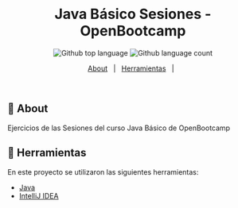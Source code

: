 <div align="center" id="top"> 

  &#xa0;
  <!-- <a href="https://openbootcampsesiones.netlify.app">Demo</a> -->
</div>

<h1 align="center">Java Básico Sesiones - OpenBootcamp</h1>

<p align="center">
  <img alt="Github top language" src="https://img.shields.io/github/languages/top/JaccN7/cursojavabasico?color=8D2EE7">
  <img alt="Github language count" src="https://img.shields.io/github/languages/count/JaccN7/cursojavabasico?color=8D2EE7">
</p>

<!-- Status -->

<!-- <h4 align="center"> 
	🚧  OpenBootcamp Sesiones 🚀 Under construction...  🚧
</h4> 

<hr> -->

<p align="center">
  <a href="#dart-about">About</a> &#xa0; | &#xa0; 
  <a href="#rocket-herramientas">Herramientas</a> &#xa0; | &#xa0;
</p>

<br>

## :dart: About ##

Ejercicios de las Sesiones del curso Java Básico de OpenBootcamp

## :rocket: Herramientas ##

En este proyecto se utilizaron las siguientes herramientas:

- [Java](https://www.oracle.com/java/technologies/downloads/)
- [IntelliJ IDEA](https://www.jetbrains.com/es-es/idea/download/#section=windows)


